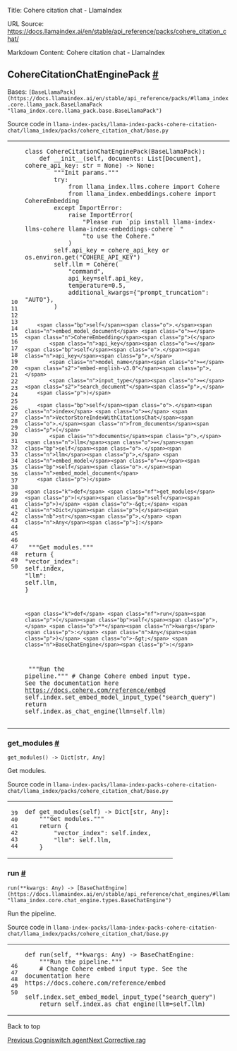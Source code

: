Title: Cohere citation chat - LlamaIndex

URL Source: https://docs.llamaindex.ai/en/stable/api_reference/packs/cohere_citation_chat/

Markdown Content:
Cohere citation chat - LlamaIndex


CohereCitationChatEnginePack [#](https://docs.llamaindex.ai/en/stable/api_reference/packs/cohere_citation_chat/#llama_index.packs.cohere_citation_chat.CohereCitationChatEnginePack "Permanent link")
-----------------------------------------------------------------------------------------------------------------------------------------------------------------------------------------------------

Bases: `[BaseLlamaPack](https://docs.llamaindex.ai/en/stable/api_reference/packs/#llama_index.core.llama_pack.BaseLlamaPack "llama_index.core.llama_pack.base.BaseLlamaPack")`

Source code in `llama-index-packs/llama-index-packs-cohere-citation-chat/llama_index/packs/cohere_citation_chat/base.py`

<table class="highlighttable"><tbody><tr><td class="linenos"><div class="linenodiv"><pre><span></span><span class="normal">10</span>
<span class="normal">11</span>
<span class="normal">12</span>
<span class="normal">13</span>
<span class="normal">14</span>
<span class="normal">15</span>
<span class="normal">16</span>
<span class="normal">17</span>
<span class="normal">18</span>
<span class="normal">19</span>
<span class="normal">20</span>
<span class="normal">21</span>
<span class="normal">22</span>
<span class="normal">23</span>
<span class="normal">24</span>
<span class="normal">25</span>
<span class="normal">26</span>
<span class="normal">27</span>
<span class="normal">28</span>
<span class="normal">29</span>
<span class="normal">30</span>
<span class="normal">31</span>
<span class="normal">32</span>
<span class="normal">33</span>
<span class="normal">34</span>
<span class="normal">35</span>
<span class="normal">36</span>
<span class="normal">37</span>
<span class="normal">38</span>
<span class="normal">39</span>
<span class="normal">40</span>
<span class="normal">41</span>
<span class="normal">42</span>
<span class="normal">43</span>
<span class="normal">44</span>
<span class="normal">45</span>
<span class="normal">46</span>
<span class="normal">47</span>
<span class="normal">48</span>
<span class="normal">49</span>
<span class="normal">50</span></pre></div></td><td class="code"><div><pre><span></span><code><span class="k">class</span> <span class="nc">CohereCitationChatEnginePack</span><span class="p">(</span><span class="n">BaseLlamaPack</span><span class="p">):</span>
    <span class="k">def</span> <span class="fm">__init__</span><span class="p">(</span><span class="bp">self</span><span class="p">,</span> <span class="n">documents</span><span class="p">:</span> <span class="n">List</span><span class="p">[</span><span class="n">Document</span><span class="p">],</span> <span class="n">cohere_api_key</span><span class="p">:</span> <span class="nb">str</span> <span class="o">=</span> <span class="kc">None</span><span class="p">)</span> <span class="o">-&gt;</span> <span class="kc">None</span><span class="p">:</span>
<span class="w">        </span><span class="sd">"""Init params."""</span>
        <span class="k">try</span><span class="p">:</span>
            <span class="kn">from</span> <span class="nn">llama_index.llms.cohere</span> <span class="kn">import</span> <span class="n">Cohere</span>
            <span class="kn">from</span> <span class="nn">llama_index.embeddings.cohere</span> <span class="kn">import</span> <span class="n">CohereEmbedding</span>
        <span class="k">except</span> <span class="ne">ImportError</span><span class="p">:</span>
            <span class="k">raise</span> <span class="ne">ImportError</span><span class="p">(</span>
                <span class="s2">"Please run `pip install llama-index-llms-cohere llama-index-embeddings-cohere` "</span>
                <span class="s2">"to use the Cohere."</span>
            <span class="p">)</span>
        <span class="bp">self</span><span class="o">.</span><span class="n">api_key</span> <span class="o">=</span> <span class="n">cohere_api_key</span> <span class="ow">or</span> <span class="n">os</span><span class="o">.</span><span class="n">environ</span><span class="o">.</span><span class="n">get</span><span class="p">(</span><span class="s2">"COHERE_API_KEY"</span><span class="p">)</span>
        <span class="bp">self</span><span class="o">.</span><span class="n">llm</span> <span class="o">=</span> <span class="n">Cohere</span><span class="p">(</span>
            <span class="s2">"command"</span><span class="p">,</span>
            <span class="n">api_key</span><span class="o">=</span><span class="bp">self</span><span class="o">.</span><span class="n">api_key</span><span class="p">,</span>
            <span class="n">temperature</span><span class="o">=</span><span class="mf">0.5</span><span class="p">,</span>
            <span class="n">additional_kwargs</span><span class="o">=</span><span class="p">{</span><span class="s2">"prompt_truncation"</span><span class="p">:</span> <span class="s2">"AUTO"</span><span class="p">},</span>
        <span class="p">)</span>

        <span class="bp">self</span><span class="o">.</span><span class="n">embed_model_document</span> <span class="o">=</span> <span class="n">CohereEmbedding</span><span class="p">(</span>
            <span class="n">api_key</span><span class="o">=</span><span class="bp">self</span><span class="o">.</span><span class="n">api_key</span><span class="p">,</span>
            <span class="n">model_name</span><span class="o">=</span><span class="s2">"embed-english-v3.0"</span><span class="p">,</span>
            <span class="n">input_type</span><span class="o">=</span><span class="s2">"search_document"</span><span class="p">,</span>
        <span class="p">)</span>

        <span class="bp">self</span><span class="o">.</span><span class="n">index</span> <span class="o">=</span> <span class="n">VectorStoreIndexWithCitationsChat</span><span class="o">.</span><span class="n">from_documents</span><span class="p">(</span>
            <span class="n">documents</span><span class="p">,</span> <span class="n">llm</span><span class="o">=</span><span class="bp">self</span><span class="o">.</span><span class="n">llm</span><span class="p">,</span> <span class="n">embed_model</span><span class="o">=</span><span class="bp">self</span><span class="o">.</span><span class="n">embed_model_document</span>
        <span class="p">)</span>

    <span class="k">def</span> <span class="nf">get_modules</span><span class="p">(</span><span class="bp">self</span><span class="p">)</span> <span class="o">-&gt;</span> <span class="n">Dict</span><span class="p">[</span><span class="nb">str</span><span class="p">,</span> <span class="n">Any</span><span class="p">]:</span>
<span class="w">        </span><span class="sd">"""Get modules."""</span>
        <span class="k">return</span> <span class="p">{</span>
            <span class="s2">"vector_index"</span><span class="p">:</span> <span class="bp">self</span><span class="o">.</span><span class="n">index</span><span class="p">,</span>
            <span class="s2">"llm"</span><span class="p">:</span> <span class="bp">self</span><span class="o">.</span><span class="n">llm</span><span class="p">,</span>
        <span class="p">}</span>

    <span class="k">def</span> <span class="nf">run</span><span class="p">(</span><span class="bp">self</span><span class="p">,</span> <span class="o">**</span><span class="n">kwargs</span><span class="p">:</span> <span class="n">Any</span><span class="p">)</span> <span class="o">-&gt;</span> <span class="n">BaseChatEngine</span><span class="p">:</span>
<span class="w">        </span><span class="sd">"""Run the pipeline."""</span>
        <span class="c1"># Change Cohere embed input type. See the documentation here https://docs.cohere.com/reference/embed</span>
        <span class="bp">self</span><span class="o">.</span><span class="n">index</span><span class="o">.</span><span class="n">set_embed_model_input_type</span><span class="p">(</span><span class="s2">"search_query"</span><span class="p">)</span>
        <span class="k">return</span> <span class="bp">self</span><span class="o">.</span><span class="n">index</span><span class="o">.</span><span class="n">as_chat_engine</span><span class="p">(</span><span class="n">llm</span><span class="o">=</span><span class="bp">self</span><span class="o">.</span><span class="n">llm</span><span class="p">)</span>
</code></pre></div></td></tr></tbody></table>

### get\_modules [#](https://docs.llamaindex.ai/en/stable/api_reference/packs/cohere_citation_chat/#llama_index.packs.cohere_citation_chat.CohereCitationChatEnginePack.get_modules "Permanent link")

```
get_modules() -> Dict[str, Any]
```

Get modules.

Source code in `llama-index-packs/llama-index-packs-cohere-citation-chat/llama_index/packs/cohere_citation_chat/base.py`

<table class="highlighttable"><tbody><tr><td class="linenos"><div class="linenodiv"><pre><span></span><span class="normal">39</span>
<span class="normal">40</span>
<span class="normal">41</span>
<span class="normal">42</span>
<span class="normal">43</span>
<span class="normal">44</span></pre></div></td><td class="code"><div><pre><span></span><code><span class="k">def</span> <span class="nf">get_modules</span><span class="p">(</span><span class="bp">self</span><span class="p">)</span> <span class="o">-&gt;</span> <span class="n">Dict</span><span class="p">[</span><span class="nb">str</span><span class="p">,</span> <span class="n">Any</span><span class="p">]:</span>
<span class="w">    </span><span class="sd">"""Get modules."""</span>
    <span class="k">return</span> <span class="p">{</span>
        <span class="s2">"vector_index"</span><span class="p">:</span> <span class="bp">self</span><span class="o">.</span><span class="n">index</span><span class="p">,</span>
        <span class="s2">"llm"</span><span class="p">:</span> <span class="bp">self</span><span class="o">.</span><span class="n">llm</span><span class="p">,</span>
    <span class="p">}</span>
</code></pre></div></td></tr></tbody></table>

### run [#](https://docs.llamaindex.ai/en/stable/api_reference/packs/cohere_citation_chat/#llama_index.packs.cohere_citation_chat.CohereCitationChatEnginePack.run "Permanent link")

```
run(**kwargs: Any) -> [BaseChatEngine](https://docs.llamaindex.ai/en/stable/api_reference/chat_engines/#llama_index.core.chat_engine.types.BaseChatEngine "llama_index.core.chat_engine.types.BaseChatEngine")
```

Run the pipeline.

Source code in `llama-index-packs/llama-index-packs-cohere-citation-chat/llama_index/packs/cohere_citation_chat/base.py`

<table class="highlighttable"><tbody><tr><td class="linenos"><div class="linenodiv"><pre><span></span><span class="normal">46</span>
<span class="normal">47</span>
<span class="normal">48</span>
<span class="normal">49</span>
<span class="normal">50</span></pre></div></td><td class="code"><div><pre><span></span><code><span class="k">def</span> <span class="nf">run</span><span class="p">(</span><span class="bp">self</span><span class="p">,</span> <span class="o">**</span><span class="n">kwargs</span><span class="p">:</span> <span class="n">Any</span><span class="p">)</span> <span class="o">-&gt;</span> <span class="n">BaseChatEngine</span><span class="p">:</span>
<span class="w">    </span><span class="sd">"""Run the pipeline."""</span>
    <span class="c1"># Change Cohere embed input type. See the documentation here https://docs.cohere.com/reference/embed</span>
    <span class="bp">self</span><span class="o">.</span><span class="n">index</span><span class="o">.</span><span class="n">set_embed_model_input_type</span><span class="p">(</span><span class="s2">"search_query"</span><span class="p">)</span>
    <span class="k">return</span> <span class="bp">self</span><span class="o">.</span><span class="n">index</span><span class="o">.</span><span class="n">as_chat_engine</span><span class="p">(</span><span class="n">llm</span><span class="o">=</span><span class="bp">self</span><span class="o">.</span><span class="n">llm</span><span class="p">)</span>
</code></pre></div></td></tr></tbody></table>

Back to top

[Previous Cogniswitch agent](https://docs.llamaindex.ai/en/stable/api_reference/packs/cogniswitch_agent/)[Next Corrective rag](https://docs.llamaindex.ai/en/stable/api_reference/packs/corrective_rag/)
